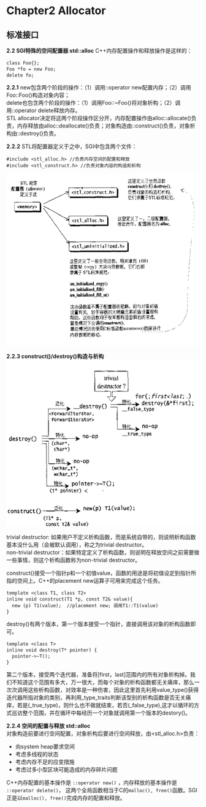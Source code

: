 # Chapter2 Allocator
## 标准接口

**2.2 SGI特殊的空间配置器 std::alloc**
C++内存配置操作和释放操作是这样的：
```
class Foo{};
Foo *fo = new Foo;
delete fo;
```
**2.2.1**
new包含两个阶段的操作：（1）调用::operator new配置内存；（2）调用Foo::Foo()构造对象内容；  
delete也包含两个阶段的操作：（1）调用Foo::~Foo()将对象析构；（2）调用::operator delete释放内存。  
STL allocator决定将这两个阶段操作区分开，内存配置操作由alloc::allocate()负责，内存释放由alloc::deallocate()负责；对象构造由::construct()负责，对象析构由::destroy()负责。 

**2.2.2**
STL将配置器定义于<memory>之中，SGI<memory>中包含两个文件：
  ```
  #include <stl_alloc.h> //负责内存空间的配置和释放
  #include <stl_construct.h> //负责对象内容的构造和析构
  ```
  ![](https://github.com/AntonyChan818/STL/blob/master/image/img2_1.png)

**2.2.3 construct()/destroy()构造与析构**  
![](https://github.com/AntonyChan818/STL/blob/master/image/img2_2.png)  

trivial destructor: 如果用户不定义析构函数，而是系统自带的，则说明析构函数基本没什么用（会被默认调用），称之为trivial destructor。  
non-trivial destructor：如果特定定义了析构函数，则说明在释放空间之前需要做一些事情，则这个析构函数称为non-trivial destructor。  

construct()接受一个指针p和一个初值value，函数的用途是将初值设定到指针所指的空间上。C++的placement new运算子可用来完成这个任务。  
```
template <class T1, class T2>
inline void construct(T1 *p, const T2& value){
  new (p) T1(value);  //placement new; 调用T1::T1(value)
}
```  

destroy()有两个版本，第一个版本接受一个指针，直接调用该对象的析构函数即可。
```
template <class T>
inline void destroy(T* pointer) {
  pointer->~T();
}
```

第二个版本，接受两个迭代器，准备将[first，last]范围内的所有对象析构掉。我们不知道这个范围有多大，万一很大，而每个对象的析构函数都无关痛痒，那么一次次调用这些析构函数，对效率是一种伤害，因此这里首先利用value_type()获得迭代器所指对象的类别，再利用_type_traits<T>判断该型别的析构函数是否无关痛痒，若是(_true_type)，则什么也不做就结束，若否(_false_type),这才以循环的方式巡访整个范围，并在循环中每经历一个对象就调用第一个版本的destory()。
  
**2.2.4 空间的配置与释放 std::alloc**  
对象构造前要进行空间配置，对象析构后要进行空间释放，由<stl_alloc.h>负责：  
- 向system heap要求空间
- 考虑多线程的状态
- 考虑内存不足的应变措施
- 考虑过多小型区块可能造成的内存碎片问题  

C++内存配置的基本操作是 ```::operator new()``` ，内存释放的基本操作是 ```::operator delete()```， 这两个全局函数相当于C的```malloc(), free()```函数。SGI正是以```malloc(), free()```完成内存的配置和释放。  


